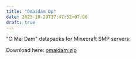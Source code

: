 ```yaml
---
title: "Omaidam Dp"
date: 2023-10-29T17:47:52+07:00
draft: true
---
```


"O Mai Dam" datapacks for Minecraft SMP servers:

Download here: [omaidam.zip](/bin/omaidam.zip)